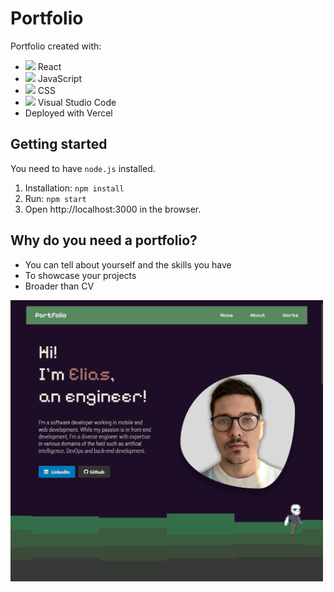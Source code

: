 # Portfolio

Portfolio created with:
* <img src="https://img.icons8.com/?size=100&id=eXYS9lpSOpd5&format=png&color=000000" width="16 "/> React
* <img src="https://img.icons8.com/?size=100&id=39853&format=png&color=000000" width="16 "/> JavaScript
* <img src="https://img.icons8.com/?size=100&id=1045&format=png&color=000000" width="16 "/> CSS
* <img src="https://img.icons8.com/?size=100&id=h67b5xF2blsK&format=png&color=000000" width="16 "/> Visual Studio Code
* Deployed with Vercel


## Getting started

You need to have ```node.js``` installed.

1. Installation: ```npm install```
2. Run: ```npm start```
3. Open http://localhost:3000 in the browser.

## Why do you need a portfolio?

* You can tell about yourself and the skills you have
* To showcase your projects
* Broader than CV

<img src="./src/assets/firefox_VO7gelnUEJ.gif" width="500"/>
